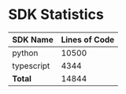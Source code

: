 # SDK Statistics

| SDK Name | Lines of Code |
| -------- | ------------- |
| python | 10500 |
| typescript | 4344 |
| **Total** | 14844 |
